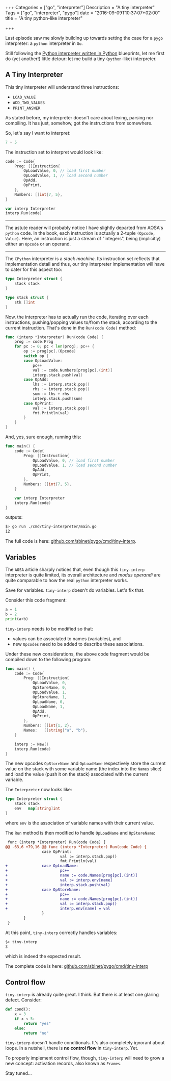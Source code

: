 +++
Categories = ["go", "interpreter"]
Description = "A tiny interpreter"
Tags = ["go", "interpreter", "pygo"]
date = "2016-09-09T10:37:07+02:00"
title = "A tiny python-like interpreter"

+++

Last episode saw me slowly building up towards setting the case for
a `pygo` interpreter: a `python` interpreter in `Go`.

Still following the [Python interpreter written in Python](http://www.aosabook.org/en/500L/a-python-interpreter-written-in-python.html)
blueprints, let me first do (yet another!) little detour:
let me build a tiny (`python`-like) interpreter.

## A Tiny Interpreter

This tiny interpreter will understand three instructions:

- `LOAD_VALUE`
- `ADD_TWO_VALUES`
- `PRINT_ANSWER`

As stated before, my interpreter doesn't care about lexing, parsing nor compiling.
It has just, somehow, got the instructions from somewhere.

So, let's say I want to interpret:

```python
7 + 5
```

The instruction set to interpret would look like:

```go
code := Code{
	Prog: []Instruction{
		OpLoadValue, 0, // load first number
		OpLoadValue, 1, // load second number
		OpAdd,
		OpPrint,
	},
	Numbers: []int{7, 5},
}

var interp Interpreter
interp.Run(code)
```

----
The astute reader will probably notice I have slightly departed from
AOSA's `python` code.
In the book, each instruction is actually a 2-tuple `(Opcode, Value)`.
Here, an instruction is just a stream of "integers", being (implicitly) either
an `Opcode` or an operand.

----

The `CPython` interpreter is a _stack machine_.
Its instruction set reflects that implementation detail and thus,
our tiny interpreter implementation will have to cater for this aspect too:

```go
type Interpreter struct {
	stack stack
}

type stack struct {
	stk []int
}
```

Now, the interpreter has to actually run the code, iterating over each
instructions, pushing/popping values to/from the stack, according to
the current instruction.
That's done in the `Run(code Code)` method:

```go
func (interp *Interpreter) Run(code Code) {
	prog := code.Prog
	for pc := 0; pc < len(prog); pc++ {
		op := prog[pc].(Opcode)
		switch op {
		case OpLoadValue:
			pc++
			val := code.Numbers[prog[pc].(int)]
			interp.stack.push(val)
		case OpAdd:
			lhs := interp.stack.pop()
			rhs := interp.stack.pop()
			sum := lhs + rhs
			interp.stack.push(sum)
		case OpPrint:
			val := interp.stack.pop()
			fmt.Println(val)
		}
	}
}
```

And, yes, sure enough, running this:

```go
func main() {
	code := Code{
		Prog: []Instruction{
			OpLoadValue, 0, // load first number
			OpLoadValue, 1, // load second number
			OpAdd,
			OpPrint,
		},
		Numbers: []int{7, 5},
	}

	var interp Interpreter
	interp.Run(code)
}
```

outputs:

```sh
$> go run ./cmd/tiny-interpreter/main.go
12
```

The full code is here: [github.com/sbinet/pygo/cmd/tiny-interp](https://github.com/sbinet/pygo/blob/4938a159499724011a7175a4f344560372ccd468/cmd/tiny-interp/main.go).

## Variables

The `AOSA` article sharply notices that, even though this `tiny-interp` interpreter
is quite limited, its overall architecture and *modus operandi* are quite comparable
to how the real `python` interpreter works.

Save for variables.
`tiny-interp` doesn't do variables.
Let's fix that.

Consider this code fragment:
```python
a = 1
b = 2
print(a+b)
```

`tiny-interp` needs to be modified so that:

- values can be associated to names (variables), and
- new `Opcodes` need to be added to describe these associations.

Under these new considerations, the above code fragment would be compiled
down to the following program:

```go
func main() {
	code := Code{
		Prog: []Instruction{
			OpLoadValue, 0,
			OpStoreName, 0,
			OpLoadValue, 1,
			OpStoreName, 1,
			OpLoadName, 0,
			OpLoadName, 1,
			OpAdd,
			OpPrint,
		},
		Numbers: []int{1, 2},
		Names:   []string{"a", "b"},
	}

	interp := New()
	interp.Run(code)
}
```

The new opcodes `OpStoreName` and `OpLoadName` respectively store the current
value on the stack with some variable name (the index into the `Names` slice) and
load the value (push it on the stack) associated with the current variable.

The `Interpreter` now looks like:

```go
type Interpreter struct {
	stack stack
	env   map[string]int
}
```

where `env` is the association of variable names with their current value.

The `Run` method is then modified to handle `OpLoadName` and `OpStoreName`:
```diff
 func (interp *Interpreter) Run(code Code) {
@@ -63,6 +79,16 @@ func (interp *Interpreter) Run(code Code) {
                case OpPrint:
                        val := interp.stack.pop()
                        fmt.Println(val)
+               case OpLoadName:
+                       pc++
+                       name := code.Names[prog[pc].(int)]
+                       val := interp.env[name]
+                       interp.stack.push(val)
+               case OpStoreName:
+                       pc++
+                       name := code.Names[prog[pc].(int)]
+                       val := interp.stack.pop()
+                       interp.env[name] = val
                }
        }
 }
```

At this point, `tiny-interp` correctly handles variables:

```sh
$> tiny-interp
3
```

which is indeed the expected result.

The complete code is here: [github.com/sbinet/pygo/cmd/tiny-interp](https://github.com/sbinet/pygo/blob/79e9815cafa9c32e898141858502931acb3daf05/cmd/tiny-interp/main.go)

## Control flow

`tiny-interp` is already quite great.
I think.
But there is at least one glaring defect.
Consider:

```python
def cond():
	x = 3
	if x < 5:
		return "yes"
	else:
		return "no"
```

`tiny-interp` doesn't handle conditionals.
It's also completely ignorant about loops.
In a nutshell, there is **no control flow** in `tiny-interp`.
Yet.

To properly implement control flow, though, `tiny-interp` will need
to grow a new concept: activation records, also known as `Frames`.

Stay tuned...

